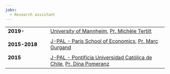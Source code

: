 ```yaml
---
jobs:
  - Research assistant
---
```



|    |    |   
|----------|----------|
| <b style="color:black">2019- </b> &emsp;| [University of Mannheim](https://www.vwl.uni-mannheim.de/en/), [Pr. Michèle Tertilt](http://tertilt.vwl.uni-mannheim.de/)|
|   |    |   
|  <b style="color:black">2015-2018</b> &emsp;| [J-PAL - Paris School of Economics](https://www.parisschoolofeconomics.eu/en/research/pse-research-centers/j-pal-europe-the-abdul-latif-jameel-poverty-action-lab/), [Pr. Marc Gurgand](https://www.parisschoolofeconomics.eu/en/gurgand-marc/)   |
|    |    |    
| <b style="color:black">2015</b>  &emsp;&emsp; &emsp; &emsp; &emsp; &emsp; | [J-PAL - Pontificia Universidad Católica de Chile](https://www.povertyactionlab.org/es/latinoam%C3%A9rica-caribe), [Pr. Dina Pomeranz](https://www.econ.uzh.ch/en/people/faculty/pomeranz.html)     | 


                    

